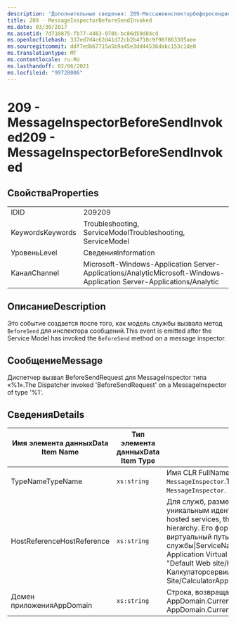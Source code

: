 ```yaml
---
description: 'Дополнительные сведения: 209-Мессажеинспекторбефоресендинвокед'
title: 209 - MessageInspectorBeforeSendInvoked
ms.date: 03/30/2017
ms.assetid: 7d710875-fb77-4463-978b-bc86d59d84cd
ms.openlocfilehash: 337ed7d4c62d41d72cb2b4710c9f98f863305aee
ms.sourcegitcommit: ddf7edb67715a5b9a45e3dd44536dabc153c1de0
ms.translationtype: MT
ms.contentlocale: ru-RU
ms.lasthandoff: 02/06/2021
ms.locfileid: "99728006"
---
```

# <a name="209---messageinspectorbeforesendinvoked"></a><span data-ttu-id="b1a04-103">209 - MessageInspectorBeforeSendInvoked</span><span class="sxs-lookup"><span data-stu-id="b1a04-103">209 - MessageInspectorBeforeSendInvoked</span></span>

## <a name="properties"></a><span data-ttu-id="b1a04-104">Свойства</span><span class="sxs-lookup"><span data-stu-id="b1a04-104">Properties</span></span>  
  
|||  
|-|-|  
|<span data-ttu-id="b1a04-105">ID</span><span class="sxs-lookup"><span data-stu-id="b1a04-105">ID</span></span>|<span data-ttu-id="b1a04-106">209</span><span class="sxs-lookup"><span data-stu-id="b1a04-106">209</span></span>|  
|<span data-ttu-id="b1a04-107">Keywords</span><span class="sxs-lookup"><span data-stu-id="b1a04-107">Keywords</span></span>|<span data-ttu-id="b1a04-108">Troubleshooting, ServiceModel</span><span class="sxs-lookup"><span data-stu-id="b1a04-108">Troubleshooting, ServiceModel</span></span>|  
|<span data-ttu-id="b1a04-109">Уровень</span><span class="sxs-lookup"><span data-stu-id="b1a04-109">Level</span></span>|<span data-ttu-id="b1a04-110">Сведения</span><span class="sxs-lookup"><span data-stu-id="b1a04-110">Information</span></span>|  
|<span data-ttu-id="b1a04-111">Канал</span><span class="sxs-lookup"><span data-stu-id="b1a04-111">Channel</span></span>|<span data-ttu-id="b1a04-112">Microsoft-Windows-Application Server-Applications/Analytic</span><span class="sxs-lookup"><span data-stu-id="b1a04-112">Microsoft-Windows-Application Server-Applications/Analytic</span></span>|  
  
## <a name="description"></a><span data-ttu-id="b1a04-113">Описание</span><span class="sxs-lookup"><span data-stu-id="b1a04-113">Description</span></span>  

 <span data-ttu-id="b1a04-114">Это событие создается после того, как модель службы вызвала метод `BeforeSend` для инспектора сообщений.</span><span class="sxs-lookup"><span data-stu-id="b1a04-114">This event is emitted after the Service Model has invoked the `BeforeSend` method on a message inspector.</span></span>  
  
## <a name="message"></a><span data-ttu-id="b1a04-115">Сообщение</span><span class="sxs-lookup"><span data-stu-id="b1a04-115">Message</span></span>  

 <span data-ttu-id="b1a04-116">Диспетчер вызвал BeforeSendRequest для MessageInspector типа «%1».</span><span class="sxs-lookup"><span data-stu-id="b1a04-116">The Dispatcher invoked 'BeforeSendRequest' on a MessageInspector of type '%1'.</span></span>  
  
## <a name="details"></a><span data-ttu-id="b1a04-117">Сведения</span><span class="sxs-lookup"><span data-stu-id="b1a04-117">Details</span></span>  
  
|<span data-ttu-id="b1a04-118">Имя элемента данных</span><span class="sxs-lookup"><span data-stu-id="b1a04-118">Data Item Name</span></span>|<span data-ttu-id="b1a04-119">Тип элемента данных</span><span class="sxs-lookup"><span data-stu-id="b1a04-119">Data Item Type</span></span>|<span data-ttu-id="b1a04-120">Описание</span><span class="sxs-lookup"><span data-stu-id="b1a04-120">Description</span></span>|  
|--------------------|--------------------|-----------------|  
|<span data-ttu-id="b1a04-121">TypeName</span><span class="sxs-lookup"><span data-stu-id="b1a04-121">TypeName</span></span>|`xs:string`|<span data-ttu-id="b1a04-122">Имя CLR FullName типа вызванного инспектора `MessageInspector`.</span><span class="sxs-lookup"><span data-stu-id="b1a04-122">The CLR FullName of the type of the invoked `MessageInspector`.</span></span>|  
|<span data-ttu-id="b1a04-123">HostReference</span><span class="sxs-lookup"><span data-stu-id="b1a04-123">HostReference</span></span>|`xs:string`|<span data-ttu-id="b1a04-124">Для служб, размещенных на веб-узле, это поле является уникальным идентификатором службы в веб-иерархии.</span><span class="sxs-lookup"><span data-stu-id="b1a04-124">For Web-hosted services, this field uniquely identifies the service in the Web hierarchy.</span></span> <span data-ttu-id="b1a04-125">Его формат определяется как "имя веб-сайта виртуальный путь к приложению&#124;виртуальный путь службы&#124;ServiceName".</span><span class="sxs-lookup"><span data-stu-id="b1a04-125">Its format is defined as 'Web Site Name Application Virtual Path&#124;Service Virtual Path&#124;ServiceName'.</span></span> <span data-ttu-id="b1a04-126">Пример: "Default Web site/Калкулатораппликатион&#124;/Калкулаторсервице.СВК&#124;CalculatorService".</span><span class="sxs-lookup"><span data-stu-id="b1a04-126">Example: 'Default Web Site/CalculatorApplication&#124;/CalculatorService.svc&#124;CalculatorService'.</span></span>|  
|<span data-ttu-id="b1a04-127">Домен приложения</span><span class="sxs-lookup"><span data-stu-id="b1a04-127">AppDomain</span></span>|`xs:string`|<span data-ttu-id="b1a04-128">Строка, возвращаемая AppDomain.CurrentDomain.FriendlyName.</span><span class="sxs-lookup"><span data-stu-id="b1a04-128">The string returned by AppDomain.CurrentDomain.FriendlyName.</span></span>|
